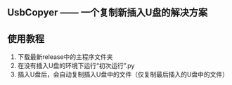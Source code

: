 UsbCopyer ——
  一个复制新插入U盘的解决方案
--------

使用教程
-----
1. 下载最新release中的主程序文件夹
2. 在没有插入U盘的环境下运行“初次运行”.py
3. 插入U盘后，会自动复制插入U盘中的文件（仅复制最后插入的U盘中的文件）
